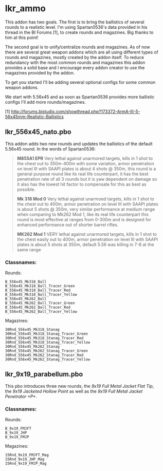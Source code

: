 lkr_ammo
==============
This addon has two goals. The first is to bring the ballistics of several rounds to a realistic level. I'm
using Spartan0536's data provided in his thread in the BI Forums [1], to create rounds and magazines. Big thanks to him at this point!

The second goal is to unify/centralize rounds and magazines. As of now there are several great weapon addons which are all using different types of
rounds and magazines, mostly created by the addon itself. To reduce redundancy with the most common rounds and magazines this addon provides a solid base
and I encourage every addon creator to use the magazines provided by the addon.

To get you started I'll be adding several optional configs for some common weapon addons.

We start with 5.56x45 and as soon as Spartan0536 provides more ballistic configs I'll add more rounds/magazines.

[1] http://forums.bistudio.com/showthread.php?173372-ArmA-III-5-56x45mm-Realistic-Ballistics

lkr_556x45_nato.pbo
--------------
This addon adds two new rounds and updates the ballistics of the default 5.56x45 round.
In the words of Spartan0536:

> __M855A1 EPR__
> Very lethal against unarmored targets, kills in 1 shot to the chest out to 350m-400m with some variation, armor penetration on level III with SAAPI
> plates is about 4 shots @ 350m, this round is a general purpose round like its real life counterpart, it has the best penetration rate of
> all 3 rounds but it is yaw dependent on damage so it also has the lowest hit factor to compensate for this as best as possible.
>
> __Mk 318 Mod 0__
> Very lethal against unarmoed targets, kills in 1 shot to the chest out to 400m, armor penetration on level III with SAAPI plates is about
> 5 shots @ 350m, very similar performance at medium range when comparing to Mk262 Mod 1, like its real life counterpart this round is most
> effective at ranges from 0-300m and is designed for enhanced performance out of shorter barrel rifles.
>
> __MK262 Mod 1__
> VERY lethal against unarmored targets, kills in 1 shot to the chest easily out to 400m, armor penetration on level III with SAAPI plates is 
> about 5 shots at 350m, default 5.56 was killing in 7-8 at the same range

### Classnames:

Rounds:
````
B_556x45_Mk318_Ball
B_556x45_Mk318_Ball_Tracer_Green
B_556x45_Mk318_Ball_Tracer_Red
B_556x45_Mk318_Ball_Tracer_Yellow
B_556x45_Mk262_Ball
B_556x45_Mk262_Ball_Tracer_Green
B_556x45_Mk262_Ball_Tracer_Red
B_556x45_Mk262_Ball_Tracer_Yellow
````
Magazines:
````
30Rnd_556x45_Mk318_Stanag
30Rnd_556x45_Mk318_Stanag_Tracer_Green
30Rnd_556x45_Mk318_Stanag_Tracer_Red
30Rnd_556x45_Mk318_Stanag_Tracer_Yellow
30Rnd_556x45_Mk262_Stanag
30Rnd_556x45_Mk262_Stanag_Tracer_Green
30Rnd_556x45_Mk262_Stanag_Tracer_Red
30Rnd_556x45_Mk262_Stanag_Tracer_Yellow
````

lkr_9x19_parabellum.pbo
--------------
This pbo introduces three new rounds, the _9x19 Full Metal Jacket Flat Tip_, the _9x19 Jacketed Hollow Point_ as well as the
_9x19 Full Metal Jacket Penetrator +P+_.

### Classnames:

Rounds:
````
B_9x19_FMJFT
B_9x19_JHP
B_9x19_FMJP
````
Magazines:
````
15Rnd_9x19_FMJFT_Mag
15Rnd_9x19_JHP_Mag
15Rnd_9x19_FMJP_Mag
````
